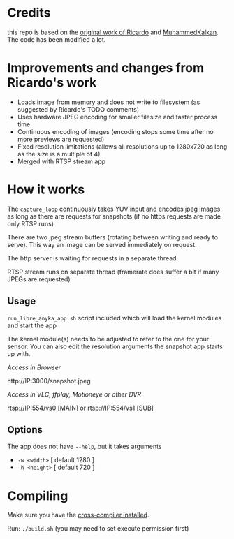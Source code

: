 # Credits
this repo is based on the [original work of Ricardo](https://github.com/ricardojlrufino/anyka_v380ipcam_experiments/tree/master) and [MuhammedKalkan](https://github.com/MuhammedKalkan/Anyka-Camera-Firmware). The code has been modified a lot.

# Improvements and changes from Ricardo's work
- Loads image from memory and does not write to filesystem (as suggested by Ricardo's TODO comments)
- Uses hardware JPEG encoding for smaller filesize and faster process time
- Continuous encoding of images (encoding stops some time after no more previews are requested)
- Fixed resolution limitations (allows all resolutions up to 1280x720 as long as the size is a multiple of 4)
- Merged with RTSP stream app

# How it works

The `capture_loop` continuously takes YUV input and encodes jpeg images as long as there are requests for snapshots (if no https requests are made only RTSP runs)

There are two jpeg stream buffers (rotating between writing and ready to serve). This way an image can be served immediately on request.

The http server is waiting for requests in a separate thread.

RTSP stream runs on separate thread (framerate does suffer a bit if many JPEGs are requested)

## Usage

`run_libre_anyka_app.sh` script included which will load the kernel modules and start the app

The kernel module(s) needs to be adjusted to refer to the one for your sensor.
You can also edit the resolution arguments the snapshot app starts up with.

*Access in Browser*

http://IP:3000/snapshot.jpeg

*Access in VLC, ffplay, Motioneye or other DVR*

rtsp://IP:554/vs0 [MAIN] or rtsp://IP:554/vs1 [SUB]

## Options

The app does not have `--help`, but it takes arguments
- `-w <width>` [ default 1280 ]
- `-h <height>` [ default 720 ]

# Compiling

Make sure you have the [cross-compiler installed](https://gitea.raspiweb.com/Gerge/Anyka_ak3918_hacking_journey/src/branch/main/cross-compile).

Run: `./build.sh` (you may need to set execute permission first)


